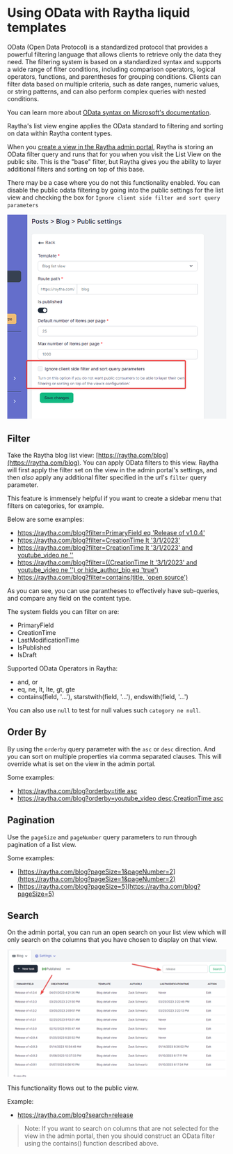 # Using OData with Raytha liquid templates

OData (Open Data Protocol) is a standardized protocol that provides a powerful filtering language that allows clients to retrieve only the data they need. The filtering system is based on a standardized syntax and supports a wide range of filter conditions, including comparison operators, logical operators, functions, and parentheses for grouping conditions. Clients can filter data based on multiple criteria, such as date ranges, numeric values, or string patterns, and can also perform complex queries with nested conditions.

You can learn more about [OData syntax on Microsoft's documentation](https://learn.microsoft.com/en-us/dynamics-nav/using-filter-expressions-in-odata-uris).

Raytha's list view engine applies the OData standard to filtering and sorting on data within Raytha content types.


When you [create a view in the Raytha admin portal](https://raytha.com/user-guide/modify-create-and-publish-a-list-view), Raytha is storing an OData filter query and runs that for you when you visit the List View on the public site. This is the "base" filter, but Raytha gives you the ability to layer additional filters and sorting on top of this base.

There may be a case where you do not this functionality enabled. You can disable the public odata filtering by going into the public settings for the list view and checking the box for `Ignore client side filter and sort query parameters`

<img class="inline-img" src="../images/templates_ignorefilter.png" />

## Filter

Take the Raytha blog list view: [https://raytha.com/blog](https://raytha.com/blog). You can apply OData filters to this view. Raytha will first apply the filter set on the view in the admin portal's settings, and then *also* apply any additional filter specified in the url's `filter` query parameter. 

This feature is immensely helpful if you want to create a sidebar menu that filters on categories, for example.

Below are some examples:

* [https://raytha.com/blog?filter=PrimaryField eq 'Release of v1.0.4'](https://raytha.com/blog?filter=PrimaryField%20eq%20%27Release%20of%20v1.0.4%27)
* [https://raytha.com/blog?filter=CreationTime lt '3/1/2023'](https://raytha.com/blog?filter=CreationTime%20lt%20%273/1/2023%27)
* [https://raytha.com/blog?filter=CreationTime lt '3/1/2023' and youtube_video ne ''](https://raytha.com/blog?filter=CreationTime%20lt%20%273/1/2023%27%20and%20youtube_video%20ne%20%27%27)
* [https://raytha.com/blog?filter=((CreationTime lt '3/1/2023' and youtube_video ne '') or hide_author_bio eq 'true')](https://raytha.com/blog?filter=((CreationTime%20lt%20%273/1/2023%27%20and%20youtube_video%20ne%20%27%27)%20or%20hide_author_bio%20eq%20%27true%27))
* [https://raytha.com/blog?filter=contains(title, 'open source')](https://raytha.com/blog?filter=contains(title,%20%27open%20source%27))

As you can see, you can use parantheses to effectively have sub-queries, and compare any field on the content type.

The system fields you can filter on are:

* PrimaryField
* CreationTime
* LastModificationTime
* IsPublished
* IsDraft

Supported OData Operators in Raytha:

* and, or
* eq, ne, lt, lte, gt, gte
* contains(field, '...'), starstwith(field, '...'), endswith(field, '...') 

You can also use `null` to test for null values such `category ne null`.

## Order By

By using the `orderby` query parameter with the `asc` or `desc` direction. And you can sort on multiple properties via comma separated clauses. This will override what is set on the view in the admin portal.

Some examples:

* [https://raytha.com/blog?orderby=title asc](https://raytha.com/blog?orderby=title%20asc)
* [https://raytha.com/blog?orderby=youtube_video desc,CreationTime asc](https://raytha.com/blog?orderby=youtube_video%20desc,CreationTime%20asc)

## Pagination

Use the `pageSize` and `pageNumber` query parameters to run through pagination of a list view.

Some examples:

* [https://raytha.com/blog?pageSize=1&pageNumber=2](https://raytha.com/blog?pageSize=1&pageNumber=2)
* [https://raytha.com/blog?pageSize=5](https://raytha.com/blog?pageSize=5)

## Search

On the admin portal, you can run an open search on your list view which will only search on the columns that you have chosen to display on that view.

<img class="inline-img" src="../images/templates_odatasearch.png" />

This functionality flows out to the public view.

Example:

* https://raytha.com/blog?search=release

> Note: If you want to search on columns that are not selected for the view in the admin portal, then you should construct an OData filter using the contains() function described above.